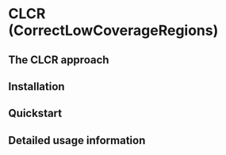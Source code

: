 # CLCR (CorrectLowCoverageRegions)

## The CLCR approach

## Installation

## Quickstart

## Detailed usage information

